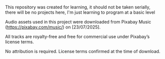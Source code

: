 This repository was created for learning, it should not be taken serially, there will be no projects here, I'm just learning to program at a basic level



Audio assets used in this project were downloaded from Pixabay Music (https://pixabay.com/music/) on \[23/07/2025].

All tracks are royalty-free and free for commercial use under Pixabay’s license terms.

No attribution is required. License terms confirmed at the time of download.



